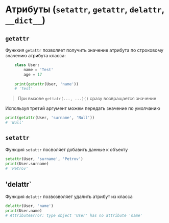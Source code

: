 # Атрибуты (`setattr`, `getattr`, `delattr`, `__dict__`)

## `getattr`
Функкия `getattr` позволяет получить значение атрибута по строковому значению атрибута класса:
``` python
    class User:
        name = 'Test'
        age = 17
    
    print(getattr(User, 'name'))
    # 'Test'
```
> При вызове `gettatr(..., ...)()` сразу возвращается значение

Используя третий аргумент можем передать значение по умолчанию
``` python
print(getattr(User, 'surname', 'Null'))
# 'Null'
```

## `setattr`
Функция `setattr` посволяет добавить данные к объекту
``` python
setattr(User, 'surname', 'Petrov')
print(User.surname)
# 'Petrov'
```

## 'delattr`
Функция `delattr` позвозволяет удалить атрибут из класса
``` python
delattr(User, 'name')
print(User.name)
# AttributeError: type object 'User' has no attribute 'name'
```
